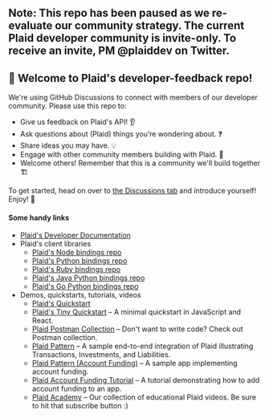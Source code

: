 ## Note: This repo has been paused as we re-evaluate our community strategy. The current Plaid developer community is invite-only. To receive an invite, PM @plaiddev on Twitter.

## 👋 Welcome to Plaid's developer-feedback repo!

We're using GitHub Discussions to connect with members of our developer community. Please use this repo to:

  * Give us feedback on Plaid's API! 👂
  * Ask questions about (Plaid) things you’re wondering about. ❓
  * Share ideas you may have. 💡
  * Engage with other community members building with Plaid. 👥
  * Welcome others! Remember that this is a community we'll build together 🏗

 To get started, head on over to [the Discussions tab](https://github.com/plaid/developer-feedback/discussions) and introduce yourself! Enjoy! 🙂

#### Some handy links

  * [Plaid's Developer Documentation](https://plaid.com/docs/)
  * Plaid's client libraries
    * [Plaid's Node bindings repo](https://github.com/plaid/plaid-node)
    * [Plaid's Python bindings repo](https://github.com/plaid/plaid-python)
    * [Plaid's Ruby bindings repo](https://github.com/plaid/plaid-ruby)
    * [Plaid's Java Python bindings repo](https://github.com/plaid/plaid-java)
    * [Plaid's Go Python bindings repo](https://github.com/plaid/plaid-go)
  * Demos, quickstarts, tutorials, videos
    * [Plaid's Quickstart](https://github.com/plaid/quickstart)
    * [Plaid's Tiny Quickstart](https://github.com/plaid/tiny-quickstart) – A minimal quickstart in JavaScript and React.
    * [Plaid Postman Collection](https://github.com/plaid/plaid-postman) – Don't want to write code? Check out Postman collection.
    * [Plaid Pattern](https://github.com/plaid/pattern) – A sample end-to-end integration of Plaid illustrating Transactions, Investments, and Liabilities.
    * [Plaid Pattern (Account Funding)](https://github.com/plaid/pattern-account-funding) – A sample app implementing account funding.
    * [Plaid Account Funding Tutorial](https://github.com/plaid/account-funding-tutorial) – A tutorial demonstrating how to add account funding to an app.
    * [Plaid Academy](https://www.youtube.com/c/PlaidInc/videos) – Our collection of educational Plaid videos. Be sure to hit that subscribe button :) 
